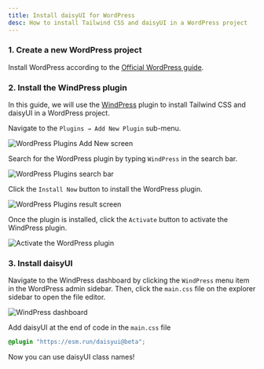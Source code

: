 ```yaml
---
title: Install daisyUI for WordPress
desc: How to install Tailwind CSS and daisyUI in a WordPress project
---
```


### 1. Create a new WordPress project

Install WordPress according to the [Official WordPress guide](https://wordpress.org/download/).

### 2. Install the WindPress plugin

In this guide, we will use the [WindPress](https://wind.press) plugin to install Tailwind CSS and daisyUI in a WordPress project.

Navigate to the `Plugins → Add New Plugin` sub-menu.

<img class="mx-auto rounded-box" src="http://img.daisyui.com/images/docs/install/windpress/screenshot-1.webp" alt="WordPress Plugins Add New screen">

Search for the WordPress plugin by typing `WindPress` in the search bar.

<img class="mx-auto rounded-box" src="http://img.daisyui.com/images/docs/install/windpress/screenshot-2.webp" alt="WordPress Plugins search bar">

Click the `Install Now` button to install the WordPress plugin.

<img class="mx-auto rounded-box" src="http://img.daisyui.com/images/docs/install/windpress/screenshot-3.webp" alt="WordPress Plugins result screen">

Once the plugin is installed, click the `Activate` button to activate the WindPress plugin.

<img class="mx-auto rounded-box" src="http://img.daisyui.com/images/docs/install/windpress/screenshot-4.webp" alt="Activate the WordPress plugin">

### 3. Install daisyUI

Navigate to the WindPress dashboard by clicking the `WindPress` menu item in the WordPress admin sidebar.
Then, click the `main.css` file on the explorer sidebar to open the file editor.

<img class="mx-auto rounded-box" src="http://img.daisyui.com/images/docs/install/windpress/screenshot-5.webp" alt="WindPress dashboard">

Add daisyUI at the end of code in the `main.css` file

```postcss:main.css
@plugin "https://esm.run/daisyui@beta";
```

Now you can use daisyUI class names!
